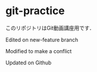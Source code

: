 # git-practice
このリポジトリはGit動画講座用です．

Edited on new-feature branch

Modified to make a conflict

Updated on Github
